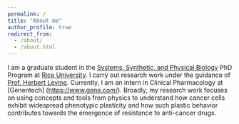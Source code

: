 ```yaml
---
permalink: /
title: "About me"
author_profile: true
redirect_from:
  - /about/
  - /about.html
---
```


I am a graduate student in the [Systems, Synthetic, and Physical Biology](https://sspb.rice.edu/) PhD Program at [Rice University](https://www.rice.edu/). I carry out research work under the guidance of [Prof. Herbert Levine](https://coe.northeastern.edu/people/levine-herbert/). Currently, I am an intern in Clinical Pharmacology at [Genentech] (https://www.gene.com/).
Broadly, my research work focuses on using concepts and tools from physics to understand how cancer cells exhibit widespread phenotypic plasticity and how such plastic behavior contributes towards the emergence of resistance to anti-cancer drugs.
